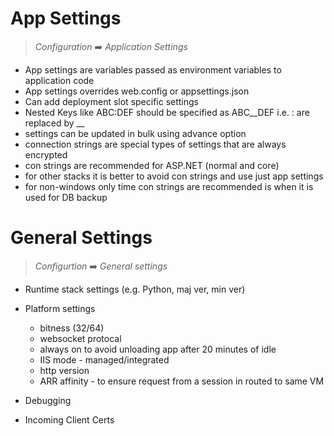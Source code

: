 # App Settings

> *Configuration* ➡️ *Application Settings*

* App settings are variables passed as environment variables to application code
* App settings overrides web.config or appsettings.json
* Can add deployment slot specific settings
* Nested Keys like ABC:DEF should be specified as ABC__DEF i.e. : are replaced by __
* settings can be updated in bulk using advance option
* connection strings are special types of settings that are always encrypted
* con strings are recommended for ASP.NET (normal and core)
* for other stacks it is better to avoid con strings and use just app settings
* for non-windows only time con strings are recommended is when it is used for DB backup

# General Settings

> *Configurtion* ➡️ *General settings*

* Runtime stack settings (e.g. Python, maj ver, min ver)
* Platform settings 
    * bitness (32/64)
    * websocket protocal
    * always on to avoid unloading app after 20 minutes of idle
    * IIS mode - managed/integrated
    * http version
    * ARR affinity - to ensure request from a session in routed to same VM 

* Debugging
* Incoming Client Certs
